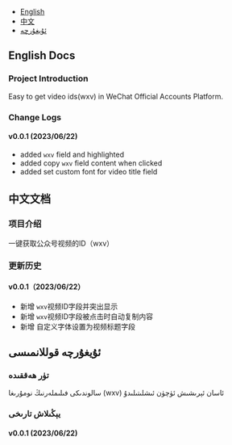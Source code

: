 - [English](#English-Docs)
- [中文](#中文文档)
- [ئۇيغۇرچە](#ئۇيغۇرچە-قوللانمىسى)

## English Docs

### Project Introduction
Easy to get video ids(wxv) in WeChat Official Accounts Platform.

### Change Logs

#### v0.0.1 (2023/06/22)
- added `wxv` field and highlighted
- added copy `wxv` field content when clicked
- added set custom font for video title field


## 中文文档

### 项目介绍
一键获取公众号视频的ID（wxv）

### 更新历史

#### v0.0.1（2023/06/22）
- 新增 `wxv`视频ID字段并突出显示
- 新增 `wxv`视频ID字段被点击时自动复制内容
- 新增 自定义字体设置为视频标题字段


## ئۇيغۇرچە قوللانمىسى

### تۈر ھەققىدە
سالوندىكى فىلىملەرنىڭ نومۇرىغا (wxv) ئاسان ئېرىشىش ئۈچۈن ئىشلىتىلىدۇ

### يېڭىلاش تارىخى

#### v0.0.1 (2023/06/22)
